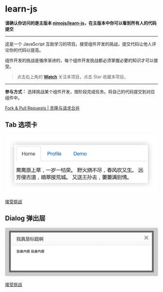 # learn-js


**请确认你访问的是主版本 [nimojs/learn-js](https://github.com/nimojs/learn-js)，在主版本中你可以看到所有人的代码提交**

---

这是一个 JavaScript 互助学习的项目。接受组件开发的挑战，提交代码让他人评论你的代码以提高。

组件开发的挑战是循序渐进的，每个组件开发挑战都必须掌握必要的知识才可以接受。

> 点击右上角的 **[Watch](https://github.com/nimojs/learn-js/subscription)** 关注本项目，点击 Star 收藏本项目。

---

**参与方式：**
选择挑战某个组件开发，按阶段完成任务。将自己的代码提交到对应组件中。

[Fork & Pull Requests | 克隆与请求合并](fork&pullrequests.md)

## Tab 选项卡

<a href="package/tab/"><img src="package/tab/tab.png" ></a>


[接受挑战](package/tab/)

## Dialog 弹出层

<a href="package/dialog/"><img src="package/dialog/dialog.png" ></a>

[接受挑战](package/dialog/)